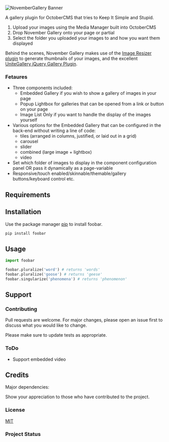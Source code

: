 
![NovemberGallery Banner](http://www.generalcomputing.com/2019/november-gallery-octobercms-banner.jpg)

A gallery plugin for OctoberCMS that tries to Keep It Simple and Stupid.

 1. Upload your images using the Media Manager built into OctoberCMS
 2. Drop November Gallery onto your page or partial
 3. Select the folder you uploaded your images to and how you want them displayed

Behind the scenes, November Gallery makes use of the [Image Resizer plugin](https://octobercms.com/plugin/toughdeveloper-imageresizer) to generate thumbnails of your images, and the excellent [UniteGallery jQuery Gallery Plugin](https://github.com/vvvmax/unitegallery). 
### Fetaures
 - Three components included: 
	 - Embedded Gallery if you wish to show a gallery of images in your page
	 - Popup Lightbox for galleries that can be opened from a link or button on your page
	 - Image List Only if you want to handle the display of the images yourself
 - Various options for the Embedded Gallery that can be configured in the back-end without writing a line of code: 
	 - tiles (arranged in columns, justified, or laid out in a grid)
	 - carousel
	 - slider
	 - combined (large image + lightbox)
	 - video
 - Set which folder of images to display in the component configuration panel OR pass it dynamically as a page-variable
 - Responsive/touch enabled/skinnable/themable/gallery buttons/keyboard control etc.

## Requirements
## Installation

Use the package manager [pip](https://pip.pypa.io/en/stable/) to install foobar.

```bash
pip install foobar
```

## Usage

```python
import foobar

foobar.pluralize('word') # returns 'words'
foobar.pluralize('goose') # returns 'geese'
foobar.singularize('phenomena') # returns 'phenomenon'
```

## Support

### Contributing
Pull requests are welcome. For major changes, please open an issue first to discuss what you would like to change.

Please make sure to update tests as appropriate.
### ToDo

 - Support embedded video

## Credits

Major dependencies:

Show your appreciation to those who have contributed to the project.

### License
[MIT](https://choosealicense.com/licenses/mit/)

### Project Status
<!--stackedit_data:
eyJoaXN0b3J5IjpbODk3OTU0MDcsNjQ2NjMwNTA1LC0xNjI2ND
UxMTk3LDMwMTQyNDk1NywtMTY2NDcyNzAyNF19
-->